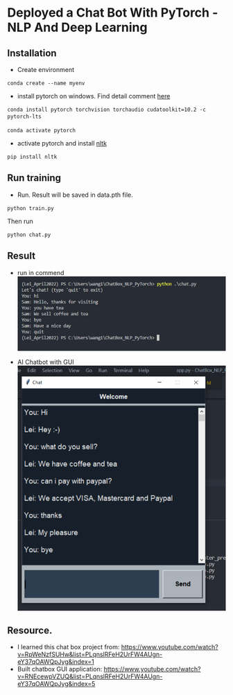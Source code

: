 # Deployed a Chat Bot With PyTorch - NLP And Deep Learning 

## Installation
- Create environment
```
conda create --name myenv
```

- install pytorch on windows. Find detail comment [here](https://pytorch.org/)
```
conda install pytorch torchvision torchaudio cudatoolkit=10.2 -c pytorch-lts

conda activate pytorch 
```
- activate pytorch and install [nltk](https://www.nltk.org/)

```
pip install nltk
```

## Run training
- Run. Result will be saved in data.pth file.
```
python train.py
```

Then run
```
python chat.py
```

## Result
- run in commend
![runincommend](https://raw.githubusercontent.com/suereey/ChatBox_NLP_PyTorch/main/screen_shot/Result.PNG)

- AI Chatbot with GUI
![gui](https://raw.githubusercontent.com/suereey/ChatBox_NLP_PyTorch/Lei_GUI/screen_shot/GUI.PNG)
## Resource.
- I learned this chat box project from: https://www.youtube.com/watch?v=RpWeNzfSUHw&list=PLqnslRFeH2UrFW4AUgn-eY37qOAWQpJyg&index=1
- Built chatbox GUI application: https://www.youtube.com/watch?v=RNEcewpVZUQ&list=PLqnslRFeH2UrFW4AUgn-eY37qOAWQpJyg&index=5